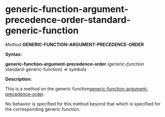 generic-function-argument-precedence-order-standard-generic-function
====================================================================

*Method* **GENERIC-FUNCTION-ARGUMENT-PRECEDENCE-ORDER**

**Syntax:**

**generic-function-argument-precedence-order** *(generic-function* standard-generic-function) => *symbols*

**Description:**

This is a method on the generic function[generic-function-argument-precedence-order](generic-function-argument-precedence-order.md).

No behavior is specified for this method beyond that which is specified for the corresponding generic function.
